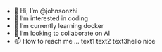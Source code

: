 - 👋 Hi, I’m @johnsonzhi
- 👀 I’m interested in coding
- 🌱 I’m currently learning docker
- 💞️ I’m looking to collaborate on AI
- 📫 How to reach me ...
text1
text2
text3hello
nice

<!---
johnsonzhi/johnsonzhi is a ✨ special ✨ repository because its `README.md` (this file) appears on your GitHub profile.
You can click the Preview link to take a look at your changes.
--->
